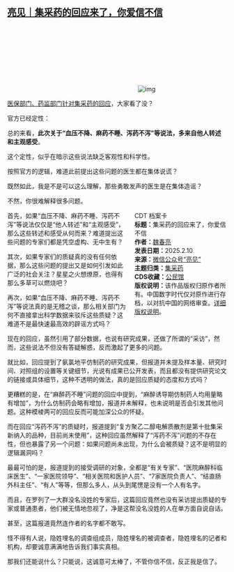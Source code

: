 <!--1739204214000-->
[亮见｜集采药的回应来了，你爱信不信](https://chinadigitaltimes.net/chinese/715738.html)
------

<p><img decoding="async" src="data:image/svg+xml,%3Csvg%20xmlns='http://www.w3.org/2000/svg'%20viewBox='0%200%200%200'%3E%3C/svg%3E" alt="img" data-lazy-src="https://chinadigitaltimes.net/chinese/files/2025/02/post-715738-67aa23dd0f42e.png"><noscript><img decoding="async" src="https://chinadigitaltimes.net/chinese/files/2025/02/post-715738-67aa23dd0f42e.png" alt="img"></noscript></p><p><a href="https://mp.weixin.qq.com/s?__biz=MzU2MzY3NTA2MQ==\&amp;mid=2247514007\&amp;idx=1\&amp;sn=c5bfeb96033b8ea9afab007de204e2fa\&amp;scene=21#wechat_redirect">医保部门、药监部门针对集采药的回应</a>，大家看了没？</p><p>官方已经定性：</p><p>总的来看，<strong>此次关于“血压不降、麻药不睡、泻药不泻”等说法，多来自他人转述和主观感受</strong>。</p><p>这个定性，似乎在暗示这些说法缺乏客观性和科学性。</p><p>按照官方的逻辑，难道此前提出这些问题的医生都在集体说谎？</p><p>既然如此，我是不是可以这么理解，那些勇敢发声的医生是在集体造谣？</p><p>不然，你很难解释很多问题。</p><div style="width:42%;float:right;padding-left:20px;"><div class="su-spoiler su-spoiler-style-fancy su-spoiler-icon-chevron-circle" data-scroll-offset="0" data-anchor-in-url="no"><div class="su-spoiler-title" tabindex="0" role="button"><span class="su-spoiler-icon"></span>CDT 档案卡</div><div class="su-spoiler-content su-u-clearfix su-u-trim"><strong>标题：</strong>集采药的回应来了，你爱信不信<br><strong>作者：</strong><a href="https://chinadigitaltimes.net/space/亮见" target="_blank">魏春亮</a><br><strong>发表日期：</strong>2025.2.10<br><strong>来源：</strong><a href="https://web.archive.org/web/https://mp.weixin.qq.com/s/1oPmsa_IDjoGc0Xl1fh_lw?poc_token=HJMeqmejcNMK65bRaz0nyNv3pOTj3pIV7Cq0XQSA" target="_blank">微信公众号“亮见”</a><br><strong>主题归类：</strong><a href="https://chinadigitaltimes.net/space/集采药" target="_blank">集采药</a><br><strong>CDS收藏：</strong><a href="https://chinadigitaltimes.net/space/%E5%85%AC%E6%B0%91%E9%A6%86" target="_blank" rel="noopener">公民馆</a><br><strong>版权说明：</strong>该作品版权归原作者所有。中国数字时代仅对原作进行存档，以对抗中国的网络审查。<a href="https://chinadigitaltimes.net/chinese/copyright">详细版权说明</a>。</div></div></div><p>首先，如果“血压不降、麻药不睡、泻药不泻”等说法仅仅是“他人转述”和“主观感受”，那么这些转述和感受从何而来？难道提出这些问题的专家们都是凭空虚构、无中生有？</p><p>其次，如果专家们的质疑真的没有任何依据，那么这些问题的提出又是如何引发如此广泛的社会关注？星星之火想燎原，也得有那么多草可以燃烧吧？</p><p>再次，如果“血压不降、麻药不睡、泻药不泻”等说法真的是无稽之谈，那么相关部门为何不直接拿出科学数据来驳斥这些质疑？这难道不是最快速最高效的辟谣方式吗？</p><p>现在的回应，虽然引用了部分数据，也说有研究成果，还做了所谓的“采访”，然而，这些说法不但没有答疑解惑，反而激起了更多的问题。</p><p>就比如，回应提到了氨氯地平仿制药的研究成果，但报道并未提及样本量、研究时间、对照组的设置等关键细节，光说有成果已公开发表，而且都没有提供研究论文的链接或具体细节，这种不透明的做法，真的是回应质疑的态度和方式吗？</p><p>更糟糕的是，在“麻醉药不睡”问题的回应中提到，“麻醉诱导期仿制药人均用量略有增加”，为什么仿制药会略有增加，报道并未解释，也未说明是否会引发其他问题。这种模棱两可的回应反而可能加深公众的怀疑。</p><p>而在回应“泻药不泻”的质疑时，报道提到“复方聚乙二醇电解质散剂是第十批集采新纳入的品种，目前尚未使用”，这种回应虽然解释了“泻药不泻”问题的不存在性，但也暴露了另一个问题：如果问题尚未出现，为什么会被质疑？这不是明显的逻辑漏洞吗？</p><p>最最可怕的是，报道提到的接受调研的对象，全都是“有关专家”、“医院麻醉科临床医生”、“一家医院领导”、“相关医院和医护人员”、“7家医院负责人”、“结直肠外科主任”、“有人”等等，但那么多人，从头到尾愣是没有一个人有名字。</p><p>而且，在罗列了一大群没名没姓的专家后，这篇回应竟然也没有采访提出质疑的专家或普通患者，他们被无情地忽视了，净是这帮没名没姓的人在单方面自说自话。</p><p>甚至，这篇报道竟然连作者的名字都不敢写。</p><p>怪不得有人说，隐姓埋名的调查组成员，隐姓埋名的被调查者，隐姓埋名的记者和机构，却要诚意满满地告诉我们事实真相。</p><p>那我们还能说什么？只能说，这诚意可太棒了，不管你信不信，反正我是信了。</p><div class="addtoany_share_save_container addtoany_content addtoany_content_bottom"><div class="a2a_kit a2a_kit_size_32 addtoany_list" data-a2a-url="https://chinadigitaltimes.net/chinese/715738.html" data-a2a-title="亮见｜集采药的回应来了，你爱信不信"><a class="a2a_button_facebook" href="https://www.addtoany.com/add_to/facebook?linkurl=https%3A%2F%2Fchinadigitaltimes.net%2Fchinese%2F715738.html&amp;linkname=%E4%BA%AE%E8%A7%81%EF%BD%9C%E9%9B%86%E9%87%87%E8%8D%AF%E7%9A%84%E5%9B%9E%E5%BA%94%E6%9D%A5%E4%BA%86%EF%BC%8C%E4%BD%A0%E7%88%B1%E4%BF%A1%E4%B8%8D%E4%BF%A1" title="Facebook" rel="nofollow noopener" target="_blank"></a><a class="a2a_button_twitter" href="https://www.addtoany.com/add_to/twitter?linkurl=https%3A%2F%2Fchinadigitaltimes.net%2Fchinese%2F715738.html&amp;linkname=%E4%BA%AE%E8%A7%81%EF%BD%9C%E9%9B%86%E9%87%87%E8%8D%AF%E7%9A%84%E5%9B%9E%E5%BA%94%E6%9D%A5%E4%BA%86%EF%BC%8C%E4%BD%A0%E7%88%B1%E4%BF%A1%E4%B8%8D%E4%BF%A1" title="Twitter" rel="nofollow noopener" target="_blank"></a><a class="a2a_button_telegram" href="https://www.addtoany.com/add_to/telegram?linkurl=https%3A%2F%2Fchinadigitaltimes.net%2Fchinese%2F715738.html&amp;linkname=%E4%BA%AE%E8%A7%81%EF%BD%9C%E9%9B%86%E9%87%87%E8%8D%AF%E7%9A%84%E5%9B%9E%E5%BA%94%E6%9D%A5%E4%BA%86%EF%BC%8C%E4%BD%A0%E7%88%B1%E4%BF%A1%E4%B8%8D%E4%BF%A1" title="Telegram" rel="nofollow noopener" target="_blank"></a><a class="a2a_button_reddit" href="https://www.addtoany.com/add_to/reddit?linkurl=https%3A%2F%2Fchinadigitaltimes.net%2Fchinese%2F715738.html&amp;linkname=%E4%BA%AE%E8%A7%81%EF%BD%9C%E9%9B%86%E9%87%87%E8%8D%AF%E7%9A%84%E5%9B%9E%E5%BA%94%E6%9D%A5%E4%BA%86%EF%BC%8C%E4%BD%A0%E7%88%B1%E4%BF%A1%E4%B8%8D%E4%BF%A1" title="Reddit" rel="nofollow noopener" target="_blank"></a><a class="a2a_button_whatsapp" href="https://www.addtoany.com/add_to/whatsapp?linkurl=https%3A%2F%2Fchinadigitaltimes.net%2Fchinese%2F715738.html&amp;linkname=%E4%BA%AE%E8%A7%81%EF%BD%9C%E9%9B%86%E9%87%87%E8%8D%AF%E7%9A%84%E5%9B%9E%E5%BA%94%E6%9D%A5%E4%BA%86%EF%BC%8C%E4%BD%A0%E7%88%B1%E4%BF%A1%E4%B8%8D%E4%BF%A1" title="WhatsApp" rel="nofollow noopener" target="_blank"></a><a class="a2a_button_email" href="https://www.addtoany.com/add_to/email?linkurl=https%3A%2F%2Fchinadigitaltimes.net%2Fchinese%2F715738.html&amp;linkname=%E4%BA%AE%E8%A7%81%EF%BD%9C%E9%9B%86%E9%87%87%E8%8D%AF%E7%9A%84%E5%9B%9E%E5%BA%94%E6%9D%A5%E4%BA%86%EF%BC%8C%E4%BD%A0%E7%88%B1%E4%BF%A1%E4%B8%8D%E4%BF%A1" title="Email" rel="nofollow noopener" target="_blank"></a><a class="a2a_button_copy_link" href="https://www.addtoany.com/add_to/copy_link?linkurl=https%3A%2F%2Fchinadigitaltimes.net%2Fchinese%2F715738.html&amp;linkname=%E4%BA%AE%E8%A7%81%EF%BD%9C%E9%9B%86%E9%87%87%E8%8D%AF%E7%9A%84%E5%9B%9E%E5%BA%94%E6%9D%A5%E4%BA%86%EF%BC%8C%E4%BD%A0%E7%88%B1%E4%BF%A1%E4%B8%8D%E4%BF%A1" title="Copy Link" rel="nofollow noopener" target="_blank"></a><a class="a2a_dd addtoany_share_save addtoany_share" href="https://www.addtoany.com/share"></a></div></div>

